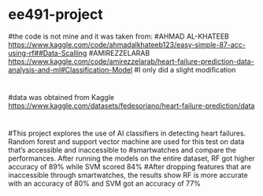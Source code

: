 # ee491-project
#the code is not mine and it was taken from:
#AHMAD AL-KHATEEB https://www.kaggle.com/code/ahmadalkhateeb123/easy-simple-87-acc-using-rf##Data-Scalling
#AMIREZZELARAB https://www.kaggle.com/code/amirezzelarab/heart-failure-prediction-data-analysis-and-ml#Classification-Model
#I only did a slight modification
#
#data was obtained from Kaggle https://www.kaggle.com/datasets/fedesoriano/heart-failure-prediction/data
#
#This project explores the use of AI classifiers in detecting heart failures. Random forest and support vector machine are used for this test on data that’s accessible and inaccessible to #smartwatches and compare the performances. After running the models on the entire dataset, RF got higher accuracy of 89% while SVM scored 84% 
#After dropping features that are inaccessible through smartwatches, the results show RF is more accurate with an accuracy of 80% and SVM got an accuracy of 77%
